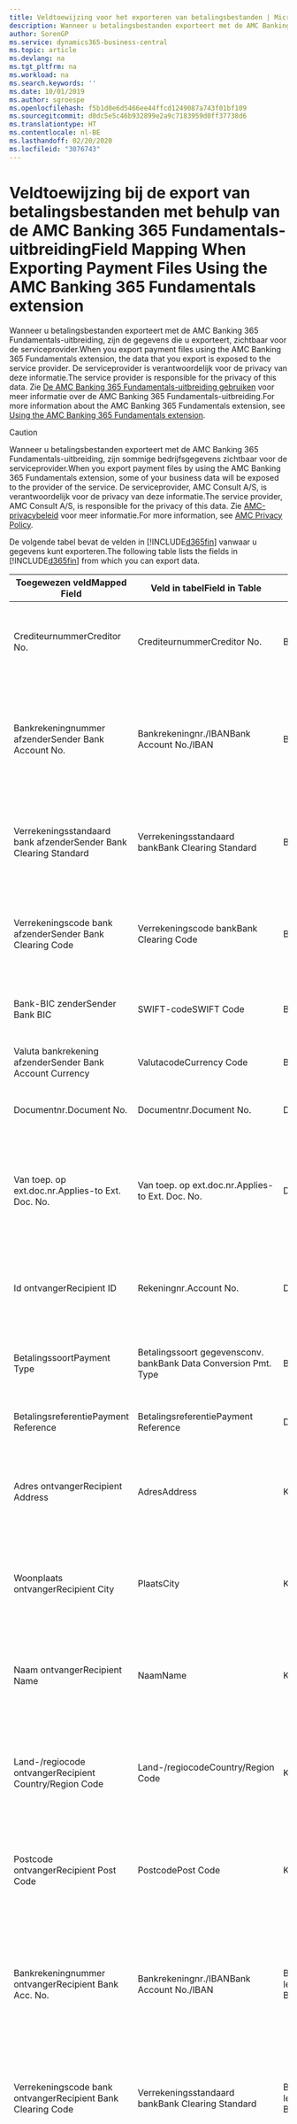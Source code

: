 ```yaml
---
title: Veldtoewijzing voor het exporteren van betalingsbestanden | Microsoft Docs
description: Wanneer u betalingsbestanden exporteert met de AMC Banking 365 Fundamentals-uitbreiding, zijn de gegevens die u exporteert, zichtbaar voor de serviceprovider.
author: SorenGP
ms.service: dynamics365-business-central
ms.topic: article
ms.devlang: na
ms.tgt_pltfrm: na
ms.workload: na
ms.search.keywords: ''
ms.date: 10/01/2019
ms.author: sgroespe
ms.openlocfilehash: f5b1d0e6d5466ee44ffcd1249087a743f01bf109
ms.sourcegitcommit: d0dc5e5c46b932899e2a9c7183959d0ff37738d6
ms.translationtype: HT
ms.contentlocale: nl-BE
ms.lasthandoff: 02/20/2020
ms.locfileid: "3076743"
---
```

# <a name="field-mapping-when-exporting-payment-files-using-the-amc-banking-365-fundamentals-extension"></a><span data-ttu-id="93165-103">Veldtoewijzing bij de export van betalingsbestanden met behulp van de AMC Banking 365 Fundamentals-uitbreiding</span><span class="sxs-lookup"><span data-stu-id="93165-103">Field Mapping When Exporting Payment Files Using the AMC Banking 365 Fundamentals extension</span></span>
<span data-ttu-id="93165-104">Wanneer u betalingsbestanden exporteert met de AMC Banking 365 Fundamentals-uitbreiding, zijn de gegevens die u exporteert, zichtbaar voor de serviceprovider.</span><span class="sxs-lookup"><span data-stu-id="93165-104">When you export payment files using the AMC Banking 365 Fundamentals extension, the data that you export is exposed to the service provider.</span></span> <span data-ttu-id="93165-105">De serviceprovider is verantwoordelijk voor de privacy van deze informatie.</span><span class="sxs-lookup"><span data-stu-id="93165-105">The service provider is responsible for the privacy of this data.</span></span> <span data-ttu-id="93165-106">Zie [De AMC Banking 365 Fundamentals-uitbreiding gebruiken](ui-extensions-amc-banking.md) voor meer informatie over de AMC Banking 365 Fundamentals-uitbreiding.</span><span class="sxs-lookup"><span data-stu-id="93165-106">For more information about the AMC Banking 365 Fundamentals extension, see [Using the AMC Banking 365 Fundamentals extension](ui-extensions-amc-banking.md).</span></span>  

> [!CAUTION]  
>  <span data-ttu-id="93165-107">Wanneer u betalingsbestanden exporteert met de AMC Banking 365 Fundamentals-uitbreiding, zijn sommige bedrijfsgegevens zichtbaar voor de serviceprovider.</span><span class="sxs-lookup"><span data-stu-id="93165-107">When you export payment files by using the AMC Banking 365 Fundamentals extension, some of your business data will be exposed to the provider of the service.</span></span> <span data-ttu-id="93165-108">De serviceprovider, AMC Consult A/S, is verantwoordelijk voor de privacy van deze informatie.</span><span class="sxs-lookup"><span data-stu-id="93165-108">The service provider, AMC Consult A/S, is responsible for the privacy of this data.</span></span> <span data-ttu-id="93165-109">Zie [AMC-privacybeleid](https://go.microsoft.com/fwlink/?LinkId=510158) voor meer informatie.</span><span class="sxs-lookup"><span data-stu-id="93165-109">For more information, see [AMC Privacy Policy](https://go.microsoft.com/fwlink/?LinkId=510158).</span></span>  

<span data-ttu-id="93165-110">De volgende tabel bevat de velden in [!INCLUDE[d365fin](includes/d365fin_md.md)] vanwaar u gegevens kunt exporteren.</span><span class="sxs-lookup"><span data-stu-id="93165-110">The following table lists the fields in [!INCLUDE[d365fin](includes/d365fin_md.md)] from which you can export data.</span></span>  

|<span data-ttu-id="93165-111">Toegewezen veld</span><span class="sxs-lookup"><span data-stu-id="93165-111">Mapped Field</span></span>|<span data-ttu-id="93165-112">Veld in tabel</span><span class="sxs-lookup"><span data-stu-id="93165-112">Field in Table</span></span>|<span data-ttu-id="93165-113">Tafel</span><span class="sxs-lookup"><span data-stu-id="93165-113">Table</span></span>|<span data-ttu-id="93165-114">Omschrijving</span><span class="sxs-lookup"><span data-stu-id="93165-114">Description</span></span>|  
|------------------|--------------------|-----------|---------------------------------------|  
|<span data-ttu-id="93165-115">Crediteurnummer</span><span class="sxs-lookup"><span data-stu-id="93165-115">Creditor No.</span></span>|<span data-ttu-id="93165-116">Crediteurnummer</span><span class="sxs-lookup"><span data-stu-id="93165-116">Creditor No.</span></span>|<span data-ttu-id="93165-117">Bankrekening</span><span class="sxs-lookup"><span data-stu-id="93165-117">Bank Account</span></span>|<span data-ttu-id="93165-118">De identificatie die door uw bank aan uw bedrijf is toegewezen om betalingen te innen</span><span class="sxs-lookup"><span data-stu-id="93165-118">The identifier assigned to your company by your bank to collect payments</span></span>|  
|<span data-ttu-id="93165-119">Bankrekeningnummer afzender</span><span class="sxs-lookup"><span data-stu-id="93165-119">Sender Bank Account No.</span></span>|<span data-ttu-id="93165-120">Bankrekeningnr./IBAN</span><span class="sxs-lookup"><span data-stu-id="93165-120">Bank Account No./IBAN</span></span>|<span data-ttu-id="93165-121">Bankrekening</span><span class="sxs-lookup"><span data-stu-id="93165-121">Bank Account</span></span>|<span data-ttu-id="93165-122">Het bankrekeningnummer van uw bedrijf (IBAN of ander) dat is opgegeven op de bankrekeningkaart</span><span class="sxs-lookup"><span data-stu-id="93165-122">Your company's bank account number (IBAN or other) that is specified on the bank account card</span></span>|  
|<span data-ttu-id="93165-123">Verrekeningsstandaard bank afzender</span><span class="sxs-lookup"><span data-stu-id="93165-123">Sender Bank Clearing Standard</span></span>|<span data-ttu-id="93165-124">Verrekeningsstandaard bank</span><span class="sxs-lookup"><span data-stu-id="93165-124">Bank Clearing Standard</span></span>|<span data-ttu-id="93165-125">Bankrekening</span><span class="sxs-lookup"><span data-stu-id="93165-125">Bank Account</span></span>|<span data-ttu-id="93165-126">Het nationale banknamenregister dat voor de bankrekening van de afzender wordt gebruikt</span><span class="sxs-lookup"><span data-stu-id="93165-126">The national bank names register used for the sender bank account</span></span>|  
|<span data-ttu-id="93165-127">Verrekeningscode bank afzender</span><span class="sxs-lookup"><span data-stu-id="93165-127">Sender Bank Clearing Code</span></span>|<span data-ttu-id="93165-128">Verrekeningscode bank</span><span class="sxs-lookup"><span data-stu-id="93165-128">Bank Clearing Code</span></span>|<span data-ttu-id="93165-129">Bankrekening</span><span class="sxs-lookup"><span data-stu-id="93165-129">Bank Account</span></span>|<span data-ttu-id="93165-130">De identificatie van de bankrekening van de afzender met betrekking tot het gebruikte banknamenregister</span><span class="sxs-lookup"><span data-stu-id="93165-130">The identifier of the sender's bank in relation to the bank names register used</span></span>|  
|<span data-ttu-id="93165-131">Bank-BIC zender</span><span class="sxs-lookup"><span data-stu-id="93165-131">Sender Bank BIC</span></span>|<span data-ttu-id="93165-132">SWIFT-code</span><span class="sxs-lookup"><span data-stu-id="93165-132">SWIFT Code</span></span>|<span data-ttu-id="93165-133">Bankrekening</span><span class="sxs-lookup"><span data-stu-id="93165-133">Bank Account</span></span>|<span data-ttu-id="93165-134">De SWIFT-identificatie van de bankrekening van de afzender</span><span class="sxs-lookup"><span data-stu-id="93165-134">The SWIFT identifier of the sender bank account</span></span>|  
|<span data-ttu-id="93165-135">Valuta bankrekening afzender</span><span class="sxs-lookup"><span data-stu-id="93165-135">Sender Bank Account Currency</span></span>|<span data-ttu-id="93165-136">Valutacode</span><span class="sxs-lookup"><span data-stu-id="93165-136">Currency Code</span></span>|<span data-ttu-id="93165-137">Bankrekening</span><span class="sxs-lookup"><span data-stu-id="93165-137">Bank Account</span></span>|<span data-ttu-id="93165-138">Valutacode van de bankrekening afzender</span><span class="sxs-lookup"><span data-stu-id="93165-138">The sender bank account Currency Code</span></span>|  
|<span data-ttu-id="93165-139">Documentnr.</span><span class="sxs-lookup"><span data-stu-id="93165-139">Document No.</span></span>|<span data-ttu-id="93165-140">Documentnr.</span><span class="sxs-lookup"><span data-stu-id="93165-140">Document No.</span></span>|<span data-ttu-id="93165-141">Dagboekregel</span><span class="sxs-lookup"><span data-stu-id="93165-141">General Journal Line</span></span>|<span data-ttu-id="93165-142">Het documentnummer van de betalingsregel</span><span class="sxs-lookup"><span data-stu-id="93165-142">The document number of the payment line</span></span>|  
|<span data-ttu-id="93165-143">Van toep. op ext.doc.nr.</span><span class="sxs-lookup"><span data-stu-id="93165-143">Applies-to Ext. Doc. No.</span></span>|<span data-ttu-id="93165-144">Van toep. op ext.doc.nr.</span><span class="sxs-lookup"><span data-stu-id="93165-144">Applies-to Ext. Doc. No.</span></span>|<span data-ttu-id="93165-145">Dagboekregel</span><span class="sxs-lookup"><span data-stu-id="93165-145">General Journal Line</span></span>|<span data-ttu-id="93165-146">Het externe documentnummer van de factuur of creditnota waarmee de betalingsregel wordt vereffend</span><span class="sxs-lookup"><span data-stu-id="93165-146">The external document number of the invoice or credit memo that the payment line is applied to</span></span>|  
|<span data-ttu-id="93165-147">Id ontvanger</span><span class="sxs-lookup"><span data-stu-id="93165-147">Recipient ID</span></span>|<span data-ttu-id="93165-148">Rekeningnr.</span><span class="sxs-lookup"><span data-stu-id="93165-148">Account No.</span></span>|<span data-ttu-id="93165-149">Dagboekregel</span><span class="sxs-lookup"><span data-stu-id="93165-149">General Journal Line</span></span>|<span data-ttu-id="93165-150">Het klant- of leveranciersnummer dat wordt opgegeven op de betalingsregel</span><span class="sxs-lookup"><span data-stu-id="93165-150">The customer or vendor number that is specified on the payment line</span></span>|  
|<span data-ttu-id="93165-151">Betalingssoort</span><span class="sxs-lookup"><span data-stu-id="93165-151">Payment Type</span></span>|<span data-ttu-id="93165-152">Betalingssoort gegevensconv. bank</span><span class="sxs-lookup"><span data-stu-id="93165-152">Bank Data Conversion Pmt. Type</span></span>|<span data-ttu-id="93165-153">Betalingswijze</span><span class="sxs-lookup"><span data-stu-id="93165-153">Payment Method</span></span>|<span data-ttu-id="93165-154">Het soort bankoverboeking, bijvoorbeeld binnenlands of internationaal</span><span class="sxs-lookup"><span data-stu-id="93165-154">The type of bank transfer, such as domestic or international</span></span>|  
|<span data-ttu-id="93165-155">Betalingsreferentie</span><span class="sxs-lookup"><span data-stu-id="93165-155">Payment Reference</span></span>|<span data-ttu-id="93165-156">Betalingsreferentie</span><span class="sxs-lookup"><span data-stu-id="93165-156">Payment Reference</span></span>|<span data-ttu-id="93165-157">Dagboekregel</span><span class="sxs-lookup"><span data-stu-id="93165-157">General Journal Line</span></span>|<span data-ttu-id="93165-158">De betalingsverwijzing van de betalingsregel</span><span class="sxs-lookup"><span data-stu-id="93165-158">The payment reference of the payment line</span></span>|  
|<span data-ttu-id="93165-159">Adres ontvanger</span><span class="sxs-lookup"><span data-stu-id="93165-159">Recipient Address</span></span>|<span data-ttu-id="93165-160">Adres</span><span class="sxs-lookup"><span data-stu-id="93165-160">Address</span></span>|<span data-ttu-id="93165-161">Klant/Leverancier</span><span class="sxs-lookup"><span data-stu-id="93165-161">Customer/Vendor</span></span>|<span data-ttu-id="93165-162">Het adres van de ontvanger die wordt opgegeven op de klanten- of leverancierskaart</span><span class="sxs-lookup"><span data-stu-id="93165-162">The recipient address that is specified on the customer or vendor card</span></span>|  
|<span data-ttu-id="93165-163">Woonplaats ontvanger</span><span class="sxs-lookup"><span data-stu-id="93165-163">Recipient City</span></span>|<span data-ttu-id="93165-164">Plaats</span><span class="sxs-lookup"><span data-stu-id="93165-164">City</span></span>|<span data-ttu-id="93165-165">Klant/Leverancier</span><span class="sxs-lookup"><span data-stu-id="93165-165">Customer/Vendor</span></span>|<span data-ttu-id="93165-166">De woonplaats van de ontvanger die wordt opgegeven op de klanten- of leverancierskaart</span><span class="sxs-lookup"><span data-stu-id="93165-166">The recipient city that is specified on the customer or vendor card</span></span>|  
|<span data-ttu-id="93165-167">Naam ontvanger</span><span class="sxs-lookup"><span data-stu-id="93165-167">Recipient Name</span></span>|<span data-ttu-id="93165-168">Naam</span><span class="sxs-lookup"><span data-stu-id="93165-168">Name</span></span>|<span data-ttu-id="93165-169">Klant/Leverancier</span><span class="sxs-lookup"><span data-stu-id="93165-169">Customer/Vendor</span></span>|<span data-ttu-id="93165-170">De naam van de ontvanger die wordt opgegeven op de klanten- of leverancierskaart</span><span class="sxs-lookup"><span data-stu-id="93165-170">The recipient name that is specified on the customer or vendor card</span></span>|  
|<span data-ttu-id="93165-171">Land-/regiocode ontvanger</span><span class="sxs-lookup"><span data-stu-id="93165-171">Recipient Country/Region Code</span></span>|<span data-ttu-id="93165-172">Land-/regiocode</span><span class="sxs-lookup"><span data-stu-id="93165-172">Country/Region Code</span></span>|<span data-ttu-id="93165-173">Klant/Leverancier</span><span class="sxs-lookup"><span data-stu-id="93165-173">Customer/Vendor</span></span>|<span data-ttu-id="93165-174">De land-/regiocode van de ontvanger die wordt opgegeven op de klanten- of leverancierskaart</span><span class="sxs-lookup"><span data-stu-id="93165-174">The recipient country/region code that is specified on the customer or vendor card</span></span>|  
|<span data-ttu-id="93165-175">Postcode ontvanger</span><span class="sxs-lookup"><span data-stu-id="93165-175">Recipient Post Code</span></span>|<span data-ttu-id="93165-176">Postcode</span><span class="sxs-lookup"><span data-stu-id="93165-176">Post Code</span></span>|<span data-ttu-id="93165-177">Klant/Leverancier</span><span class="sxs-lookup"><span data-stu-id="93165-177">Customer/Vendor</span></span>|<span data-ttu-id="93165-178">De postcode van de ontvanger die wordt opgegeven op de klanten- of leverancierskaart</span><span class="sxs-lookup"><span data-stu-id="93165-178">The recipient post code that is specified on the customer or vendor card</span></span>|  
|<span data-ttu-id="93165-179">Bankrekeningnummer ontvanger</span><span class="sxs-lookup"><span data-stu-id="93165-179">Recipient Bank Acc. No.</span></span>|<span data-ttu-id="93165-180">Bankrekeningnr./IBAN</span><span class="sxs-lookup"><span data-stu-id="93165-180">Bank Account No./IBAN</span></span>|<span data-ttu-id="93165-181">Bankrekening klant/Bankrekening leverancier</span><span class="sxs-lookup"><span data-stu-id="93165-181">Customer Bank Account/Vendor Bank Account</span></span>|<span data-ttu-id="93165-182">Het nummer van de bankrekening (IBAN of ander) van de ontvanger dat is opgegeven op de bankrekeningkaart van de klant of leverancier</span><span class="sxs-lookup"><span data-stu-id="93165-182">The recipient bank account number (IBAN or other) that is specified on the customer or vendor bank account card</span></span>|  
|<span data-ttu-id="93165-183">Verrekeningscode bank ontvanger</span><span class="sxs-lookup"><span data-stu-id="93165-183">Recipient Bank Clearing Code</span></span>|<span data-ttu-id="93165-184">Verrekeningsstandaard bank</span><span class="sxs-lookup"><span data-stu-id="93165-184">Bank Clearing Standard</span></span>|<span data-ttu-id="93165-185">Bankrekening klant/Bankrekening leverancier</span><span class="sxs-lookup"><span data-stu-id="93165-185">Customer Bank Account/Vendor Bank Account</span></span>|<span data-ttu-id="93165-186">Het nationale banknamenregister dat voor de bankrekening van de ontvanger wordt gebruikt</span><span class="sxs-lookup"><span data-stu-id="93165-186">The national bank names register used for the recipient bank account</span></span>|  
|<span data-ttu-id="93165-187">Verrekeningsstand. bank ontvanger</span><span class="sxs-lookup"><span data-stu-id="93165-187">Recipient Bank Clearing Std.</span></span>|<span data-ttu-id="93165-188">Verrekeningscode bank</span><span class="sxs-lookup"><span data-stu-id="93165-188">Bank Clearing Code</span></span>|<span data-ttu-id="93165-189">Bankrekening klant/Bankrekening leverancier</span><span class="sxs-lookup"><span data-stu-id="93165-189">Customer Bank Account/Vendor Bank Account</span></span>|<span data-ttu-id="93165-190">De identificatie van de bankrekening van de ontvanger met betrekking tot het banknamenregister dat wordt gebruikt</span><span class="sxs-lookup"><span data-stu-id="93165-190">The identifier of the recipient bank account in relation to the bank names register that is used</span></span>|  
|<span data-ttu-id="93165-191">E-mailadres ontvanger</span><span class="sxs-lookup"><span data-stu-id="93165-191">Recipient Email Address</span></span>|<span data-ttu-id="93165-192">E-mail</span><span class="sxs-lookup"><span data-stu-id="93165-192">E-Mail</span></span>|<span data-ttu-id="93165-193">Klant/Leverancier</span><span class="sxs-lookup"><span data-stu-id="93165-193">Customer/Vendor</span></span>|<span data-ttu-id="93165-194">Het e-mailadres van de ontvanger</span><span class="sxs-lookup"><span data-stu-id="93165-194">The email address of the recipient</span></span>|  
|<span data-ttu-id="93165-195">Bericht aan ontvanger 1</span><span class="sxs-lookup"><span data-stu-id="93165-195">Message To Recipient 1</span></span>|<span data-ttu-id="93165-196">Bericht aan ontvanger</span><span class="sxs-lookup"><span data-stu-id="93165-196">Message to Recipient</span></span>|<span data-ttu-id="93165-197">Dagboekregel</span><span class="sxs-lookup"><span data-stu-id="93165-197">General Journal Line</span></span>|<span data-ttu-id="93165-198">Het bericht aan de ontvanger die is opgegeven op de betalingsregel</span><span class="sxs-lookup"><span data-stu-id="93165-198">The message to recipient that is specified on the payment line</span></span>|  
|<span data-ttu-id="93165-199">Bedrag</span><span class="sxs-lookup"><span data-stu-id="93165-199">Amount</span></span>|<span data-ttu-id="93165-200">Bedrag</span><span class="sxs-lookup"><span data-stu-id="93165-200">Amount</span></span>|<span data-ttu-id="93165-201">Dagboekregel</span><span class="sxs-lookup"><span data-stu-id="93165-201">General Journal Line</span></span>|<span data-ttu-id="93165-202">Het bedrag op de betalingsregel</span><span class="sxs-lookup"><span data-stu-id="93165-202">The amount on the payment line</span></span>|  
|<span data-ttu-id="93165-203">Valutacode</span><span class="sxs-lookup"><span data-stu-id="93165-203">Currency Code</span></span>|<span data-ttu-id="93165-204">Valutacode</span><span class="sxs-lookup"><span data-stu-id="93165-204">Currency Code</span></span>|<span data-ttu-id="93165-205">Dagboekregel</span><span class="sxs-lookup"><span data-stu-id="93165-205">General Journal Line</span></span>|<span data-ttu-id="93165-206">De valutacode op de betalingsregel</span><span class="sxs-lookup"><span data-stu-id="93165-206">The currency code on the payment line</span></span>|  
|<span data-ttu-id="93165-207">Overdrachtsdatum</span><span class="sxs-lookup"><span data-stu-id="93165-207">Transfer Date</span></span>|<span data-ttu-id="93165-208">Boekingsdatum</span><span class="sxs-lookup"><span data-stu-id="93165-208">Posting Date</span></span>|<span data-ttu-id="93165-209">Dagboekregel</span><span class="sxs-lookup"><span data-stu-id="93165-209">General Journal Line</span></span>|<span data-ttu-id="93165-210">De boekingsdatum van de betalingsregel</span><span class="sxs-lookup"><span data-stu-id="93165-210">The posting date of the payment line</span></span>|  
|<span data-ttu-id="93165-211">Factuurbedrag</span><span class="sxs-lookup"><span data-stu-id="93165-211">Invoice Amount</span></span>|<span data-ttu-id="93165-212">Oorspronkelijk bedrag</span><span class="sxs-lookup"><span data-stu-id="93165-212">Original Amount</span></span>|<span data-ttu-id="93165-213">Klantenpost/Leverancierspost</span><span class="sxs-lookup"><span data-stu-id="93165-213">Customer/Vendor Ledger Entry</span></span>|<span data-ttu-id="93165-214">Het bedrag op de post waarmee de betaling wordt vereffend</span><span class="sxs-lookup"><span data-stu-id="93165-214">The amount on the entry that the payment is applied to</span></span>|  
|<span data-ttu-id="93165-215">Factuurdatum</span><span class="sxs-lookup"><span data-stu-id="93165-215">Invoice Date</span></span>|<span data-ttu-id="93165-216">Documentdatum</span><span class="sxs-lookup"><span data-stu-id="93165-216">Document Date</span></span>|<span data-ttu-id="93165-217">Klantenpost/Leverancierspost</span><span class="sxs-lookup"><span data-stu-id="93165-217">Customer/Vendor Ledger Entry</span></span>|<span data-ttu-id="93165-218">De factuurdatum op de post waarmee de betaling wordt vereffend</span><span class="sxs-lookup"><span data-stu-id="93165-218">The invoice date on the entry that the payment is applied to</span></span>|  
|<span data-ttu-id="93165-219">Adres bank ontvanger</span><span class="sxs-lookup"><span data-stu-id="93165-219">Recipient Bank Address</span></span>|<span data-ttu-id="93165-220">Adres</span><span class="sxs-lookup"><span data-stu-id="93165-220">Address</span></span>|<span data-ttu-id="93165-221">Bankrekening klant/Bankrekening leverancier</span><span class="sxs-lookup"><span data-stu-id="93165-221">Customer Bank Account/Vendor Bank Account</span></span>|<span data-ttu-id="93165-222">Het adres van de bankrekening van de ontvanger dat is opgegeven op de bankrekeningkaart van de klant of leverancier</span><span class="sxs-lookup"><span data-stu-id="93165-222">The recipient bank account address that is specified on the customer or vendor bank account card</span></span>|  
|<span data-ttu-id="93165-223">Het adres van de bankrekening van de ontvanger dat is opgegeven op de bankrekeningkaart van de klant of leverancier</span><span class="sxs-lookup"><span data-stu-id="93165-223">The recipient bank account address that is specified on the customer or vendor bank account card</span></span>|<span data-ttu-id="93165-224">Plaats</span><span class="sxs-lookup"><span data-stu-id="93165-224">City</span></span>|<span data-ttu-id="93165-225">Bankrekening klant/Bankrekening leverancier</span><span class="sxs-lookup"><span data-stu-id="93165-225">Customer Bank Account/Vendor Bank Account</span></span>|<span data-ttu-id="93165-226">De plaats van de bankrekening van de ontvanger die is opgegeven op de bankrekeningkaart van de klant of leverancier</span><span class="sxs-lookup"><span data-stu-id="93165-226">The recipient bank account city that is specified on the customer or vendor bank account card</span></span>|  
|<span data-ttu-id="93165-227">Banknaam ontvanger</span><span class="sxs-lookup"><span data-stu-id="93165-227">Recipient Bank Name</span></span>|<span data-ttu-id="93165-228">Naam</span><span class="sxs-lookup"><span data-stu-id="93165-228">Name</span></span>|<span data-ttu-id="93165-229">Bankrekening klant/Bankrekening leverancier</span><span class="sxs-lookup"><span data-stu-id="93165-229">Customer Bank Account/Vendor Bank Account</span></span>|<span data-ttu-id="93165-230">De naam van de bankrekening van de ontvanger die is opgegeven op de bankrekeningkaart van de klant of leverancier</span><span class="sxs-lookup"><span data-stu-id="93165-230">The recipient bank account name that is specified on the customer or vendor bank account card</span></span>|  
|<span data-ttu-id="93165-231">Land/regio bank ontvanger</span><span class="sxs-lookup"><span data-stu-id="93165-231">Recipient Bank Country/Region</span></span>|<span data-ttu-id="93165-232">Land-/regiocode</span><span class="sxs-lookup"><span data-stu-id="93165-232">Country/Region Code</span></span>|<span data-ttu-id="93165-233">Bankrekening klant/Bankrekening leverancier</span><span class="sxs-lookup"><span data-stu-id="93165-233">Customer Bank Account/Vendor Bank Account</span></span>|<span data-ttu-id="93165-234">Het land/de regio van bankrekening van de ontvanger dat/die is opgegeven op de bankrekeningkaart van de klant of leverancier</span><span class="sxs-lookup"><span data-stu-id="93165-234">The recipient bank account country/region that is specified on the customer or vendor bank account card</span></span>|  
|<span data-ttu-id="93165-235">Postcode bank ontvanger</span><span class="sxs-lookup"><span data-stu-id="93165-235">Recipient Bank Post Code</span></span>|<span data-ttu-id="93165-236">Postcode</span><span class="sxs-lookup"><span data-stu-id="93165-236">Post Code</span></span>|<span data-ttu-id="93165-237">Bankrekening klant/Bankrekening leverancier</span><span class="sxs-lookup"><span data-stu-id="93165-237">Customer Bank Account/Vendor Bank Account</span></span>|<span data-ttu-id="93165-238">De postcode van de bankrekening van de ontvanger die is opgegeven op de bankrekeningkaart van de klant of leverancier</span><span class="sxs-lookup"><span data-stu-id="93165-238">The recipient bank account post code that is specified on the customer or vendor bank account card</span></span>|  
|<span data-ttu-id="93165-239">Adres bank afzender</span><span class="sxs-lookup"><span data-stu-id="93165-239">Sender Bank Address</span></span>|<span data-ttu-id="93165-240">Adres</span><span class="sxs-lookup"><span data-stu-id="93165-240">Address</span></span>|<span data-ttu-id="93165-241">Bankrekening</span><span class="sxs-lookup"><span data-stu-id="93165-241">Bank Account</span></span>|<span data-ttu-id="93165-242">Het adres van de bankrekening van de afzender dat is opgegeven op de bankrekeningkaart</span><span class="sxs-lookup"><span data-stu-id="93165-242">The sender bank account address that is specified on the bank account card</span></span>|  
|<span data-ttu-id="93165-243">Plaats bank afzender</span><span class="sxs-lookup"><span data-stu-id="93165-243">Sender Bank City</span></span>|<span data-ttu-id="93165-244">Plaats</span><span class="sxs-lookup"><span data-stu-id="93165-244">City</span></span>|<span data-ttu-id="93165-245">Bankrekening</span><span class="sxs-lookup"><span data-stu-id="93165-245">Bank Account</span></span>|<span data-ttu-id="93165-246">De plaats van de bankrekening van de afzender die is opgegeven op de bankrekeningkaart</span><span class="sxs-lookup"><span data-stu-id="93165-246">The sender bank account city that is specified on the bank account card</span></span>|  
|<span data-ttu-id="93165-247">Banknaam afzender</span><span class="sxs-lookup"><span data-stu-id="93165-247">Sender Bank Name</span></span>|<span data-ttu-id="93165-248">Naam</span><span class="sxs-lookup"><span data-stu-id="93165-248">Name</span></span>|<span data-ttu-id="93165-249">Bankrekening</span><span class="sxs-lookup"><span data-stu-id="93165-249">Bank Account</span></span>|<span data-ttu-id="93165-250">De naam van de bankrekening van de afzender die is opgegeven op de bankrekeningkaart</span><span class="sxs-lookup"><span data-stu-id="93165-250">The sender bank account name that is specified on the bank account card</span></span>|  
|<span data-ttu-id="93165-251">Land/regiocode bank afzender</span><span class="sxs-lookup"><span data-stu-id="93165-251">Sender Bank Country/Region</span></span>|<span data-ttu-id="93165-252">Land-/regiocode</span><span class="sxs-lookup"><span data-stu-id="93165-252">Country/Region Code</span></span>|<span data-ttu-id="93165-253">Bankrekening</span><span class="sxs-lookup"><span data-stu-id="93165-253">Bank Account</span></span>|<span data-ttu-id="93165-254">Het land/de regio van de bankrekening van de afzender dat/die is opgegeven op de bankrekeningkaart</span><span class="sxs-lookup"><span data-stu-id="93165-254">The sender bank account country/region that is specified on the bank account card</span></span>|  
|<span data-ttu-id="93165-255">Postcode bank afzender</span><span class="sxs-lookup"><span data-stu-id="93165-255">Sender Bank Post Code</span></span>|<span data-ttu-id="93165-256">Postcode</span><span class="sxs-lookup"><span data-stu-id="93165-256">Post Code</span></span>|<span data-ttu-id="93165-257">Bankrekening</span><span class="sxs-lookup"><span data-stu-id="93165-257">Bank Account</span></span>|<span data-ttu-id="93165-258">De postcode van de bankrekening van de afzender die is opgegeven op de bankrekeningkaart</span><span class="sxs-lookup"><span data-stu-id="93165-258">The sender bank account post code that is specified on the bank account card</span></span>|  
|<span data-ttu-id="93165-259">Algemeen dagboeksjabloon</span><span class="sxs-lookup"><span data-stu-id="93165-259">General Journal Template</span></span>|<span data-ttu-id="93165-260">Dagboeksjabloon</span><span class="sxs-lookup"><span data-stu-id="93165-260">Journal Template Name</span></span>|<span data-ttu-id="93165-261">Dagboekregel</span><span class="sxs-lookup"><span data-stu-id="93165-261">General Journal Line</span></span>|<span data-ttu-id="93165-262">De dagboeksjabloon die wordt gebruikt voor de betalingsregel</span><span class="sxs-lookup"><span data-stu-id="93165-262">The general journal template that is used for the payment line</span></span>|  
|<span data-ttu-id="93165-263">Batchnaam financieel dagboek</span><span class="sxs-lookup"><span data-stu-id="93165-263">General Journal Batch Name</span></span>|<span data-ttu-id="93165-264">Dagboekbatch</span><span class="sxs-lookup"><span data-stu-id="93165-264">Journal Batch Name</span></span>|<span data-ttu-id="93165-265">Dagboekregel</span><span class="sxs-lookup"><span data-stu-id="93165-265">General Journal Line</span></span>|<span data-ttu-id="93165-266">De dagboekbatchnaam die wordt gebruikt voor de betalingsregel</span><span class="sxs-lookup"><span data-stu-id="93165-266">The general journal batch name that is used for the payment line</span></span>|  
|<span data-ttu-id="93165-267">Banknaam afzender - Gegevensconv.</span><span class="sxs-lookup"><span data-stu-id="93165-267">Sender Bank Name - Data Conv.</span></span>|<span data-ttu-id="93165-268">Banknaam - Gegevensconversie</span><span class="sxs-lookup"><span data-stu-id="93165-268">Bank Name – Data Conv.</span></span>|<span data-ttu-id="93165-269">Bankrekening</span><span class="sxs-lookup"><span data-stu-id="93165-269">Bank Account</span></span>|<span data-ttu-id="93165-270">De naam van de bankrekening van de afzender die is aangevraagd door de AMC Banking 365 Fundamentals-uitbreiding en die wordt vermeld op de bankpas</span><span class="sxs-lookup"><span data-stu-id="93165-270">The sender bank account name that is requested by the AMC Banking 365 Fundamentals extension and specified on the bank account card</span></span>|  

## <a name="see-also"></a><span data-ttu-id="93165-271">Zie ook</span><span class="sxs-lookup"><span data-stu-id="93165-271">See Also</span></span>  
[<span data-ttu-id="93165-272">Gegevensuitwisseling instellen</span><span class="sxs-lookup"><span data-stu-id="93165-272">Setting Up Data Exchange</span></span>](across-set-up-data-exchange.md)  
<span data-ttu-id="93165-273">[Gegevens elektronisch uitwisselen](across-data-exchange.md)
[De AMC Banking 365 Fundamentals-uitbreiding gebruiken](ui-extensions-amc-banking.md) </span><span class="sxs-lookup"><span data-stu-id="93165-273">[Exchanging Data Electronically](across-data-exchange.md)
[Using the AMC Banking 365 Fundamentals extension](ui-extensions-amc-banking.md) </span></span>  
[<span data-ttu-id="93165-274">Betalingen doen met de AMC Banking 365 Fundamentals-extensie of SEPA-kredietoverdracht</span><span class="sxs-lookup"><span data-stu-id="93165-274">Make Payments with AMC Banking 365 Fundamentals extension or SEPA Credit Transfer</span></span>](finance-make-payments-with-bank-data-conversion-service-or-sepa-credit-transfer.md)   
